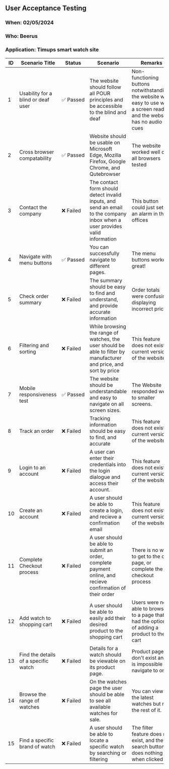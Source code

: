 ## User Acceptance Testing

### When: 02/05/2024

### Who: Beerus

### Application: Timups smart watch site

|ID|Scenario Title|Status|Scenario|Remarks|
|-|-|-|-|-|
|1|Usability for a blind or deaf user|✅&nbsp;Passed|The website should follow all POUR principles and be accessible to the blind and deaf|Non-functioning buttons notwithstanding, the website was easy to use with a screen reader, and the website has no audio cues|
|2|Cross browser compatability|✅&nbsp;Passed|Website should be usable on Microsoft Edge, Mozilla Firefox, Google Chrome, and Qutebrowser|The website worked well on all browsers tested|
|3|Contact the company|❌&nbsp;Failed|The contact form should detect invalid inputs, and send an email to the company inbox when a user provides valid information|This button could just set off an alarm in the offices|
|4|Navigate with menu buttons|✅&nbsp;Passed|You can successfully navigate to different pages.|The menu buttons worked great!|
|5|Check order summary|❌&nbsp;Failed|The summary should be easy to find and understand, and provide accurate information|Order totals were confusing, displaying incorrect prices.|
|6|Filtering and sorting|❌&nbsp;Failed|While browsing the range of watches, the user should be able to filter by manufacturer and price, and sort by price|This feature does not exist in current versions of the website.|
|7|Mobile responsiveness test|✅&nbsp;Passed|The website should be understandable and easy to navigate on all screen sizes.|The Website responded well to smaller screens.|
|8|Track an order|❌&nbsp;Failed|Tracking information should be easy to find, and accurate|This feature does not exist in current versions of the website.|
|9|Login to an account|❌&nbsp;Failed|A user can enter their credentials into the login dialogue and access their account.|This feature does not exist in current versions of the website.|
|10|Create an account|❌&nbsp;Failed|A user should be able to create a login, and recieve a confirmation email|This feature does not exist in current versions of the website.|
|11|Complete Checkout process|❌&nbsp;Failed|A user should be able to submit an order, complete payment online, and recieve confirmation of their order|There is no way to get to the cart page, or complete the checkout process|
|12|Add watch to shopping cart|❌&nbsp;Failed|A user should be able to easily add their desired product to the shopping cart|Users were not able to browse to a page that had the option of adding a product to the cart|
|13|Find the details of a specific watch|❌&nbsp;Failed|Details for a watch should be viewable on its product page. |Product pages don't exist and it is impossible to navigate to one.|
|14|Browse the range of watches|❌&nbsp;Failed|On the watches page the user should be able to see all available watches for sale.|You can view the latest watches but not the rest of it.|
|15|Find a specific brand of watch|❌&nbsp;Failed|A user should be able to locate a specific watch by searching or filtering|The filter feature does not exist, and the search button does nothing when clicked|
